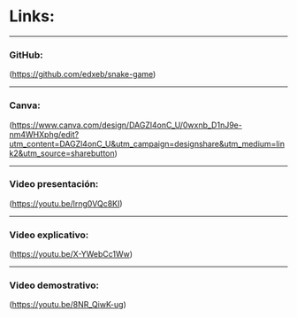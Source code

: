 # Links:
---
### GitHub:    
(https://github.com/edxeb/snake-game)

---
### Canva: 
(https://www.canva.com/design/DAGZl4onC_U/0wxnb_D1nJ9e-nm4WHXphg/edit?utm_content=DAGZl4onC_U&utm_campaign=designshare&utm_medium=link2&utm_source=sharebutton)

---
### Video presentación: 
(https://youtu.be/lrng0VQc8KI)

---
### Video explicativo: 
(https://youtu.be/X-YWebCc1Ww)

---
### Video demostrativo: 
(https://youtu.be/8NR_QiwK-ug)
